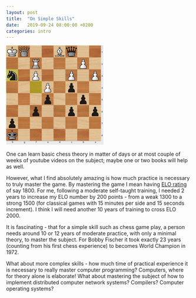 ```yaml
---
layout: post
title:  "On Simple Skills"
date:   2019-09-24 08:00:00 +0200
categories: intro
---
```


![chess](/assets/chess.png)

One can learn basic chess theory in matter of days or at most couple of weeks of youtube videos on the subject; maybe one or two books will help as well.

However, what I find absolutely amazing is how much practice is necessary to
truly master the game. By mastering the game I mean having [ELO rating](https://en.wikipedia.org/wiki/Chess_rating_system#Elo_rating_system) of 
say 1800. For me, following a moderate self-taught training, I needed 2 years
to increase my ELO number by 200 points - from a weak 1300 to a strong 1500
(for classical games with 15 minutes per side and 15 seconds increment).
I think I will need another 10 years of training to cross ELO 2000.

It is fascinating - that for a simple skill such as chess game play, a person
needs around 10 or 12 years of moderate practice, with only a minimal theory,
to master the subject. For Bobby Fischer it took exactly 23 years (counting
from his first chess experience) to becomes World Champion in 1972.

What about more complex skills - how much time of practical experience it is
necessary to really master computer programming? Computers, where for theory
alone is elaborate! What about mastering the subject of how to implement
distributed computer network systems? Compilers? Computer operating systems?
